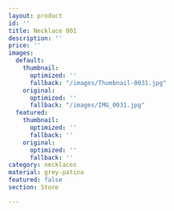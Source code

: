 ```yaml
---
layout: product
id: ''
title: Necklace 001
description: ''
price: ''
images:
  default:
    thumbnail:
      optimized: ''
      fallback: "/images/Thumbnail-0031.jpg"
    original:
      optimized: ''
      fallback: "/images/IMG_0031.jpg"
  featured:
    thumbnail:
      optimized: ''
      fallback: ''
    original:
      optimized: ''
      fallback: ''
category: necklaces
material: grey-patina
featured: false
section: Store

---
```

